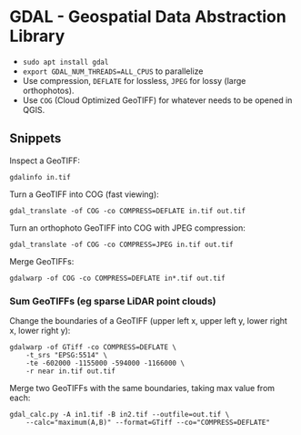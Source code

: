 # GDAL - Geospatial Data Abstraction Library

- `sudo apt install gdal`
- `export GDAL_NUM_THREADS=ALL_CPUS` to parallelize
- Use compression, `DEFLATE` for lossless, `JPEG` for lossy (large orthophotos).
- Use `COG` (Cloud Optimized GeoTIFF) for whatever needs to be opened in QGIS.

## Snippets

Inspect a GeoTIFF:
```
gdalinfo in.tif
```

Turn a GeoTIFF into COG (fast viewing):
```
gdal_translate -of COG -co COMPRESS=DEFLATE in.tif out.tif
```

Turn an orthophoto GeoTIFF into COG with JPEG compression:
```
gdal_translate -of COG -co COMPRESS=JPEG in.tif out.tif
```

Merge GeoTIFFs:
```
gdalwarp -of COG -co COMPRESS=DEFLATE in*.tif out.tif
```


### Sum GeoTIFFs (eg sparse LiDAR point clouds)

Change the boundaries of a GeoTIFF (upper left x, upper left y, lower right x, lower right y):
```
gdalwarp -of GTiff -co COMPRESS=DEFLATE \
	-t_srs "EPSG:5514" \
	-te -602000 -1155000 -594000 -1166000 \
	-r near in.tif out.tif
```

Merge two GeoTIFFs with the same boundaries, taking max value from each:
```
gdal_calc.py -A in1.tif -B in2.tif --outfile=out.tif \
	--calc="maximum(A,B)" --format=GTiff --co="COMPRESS=DEFLATE"
```
